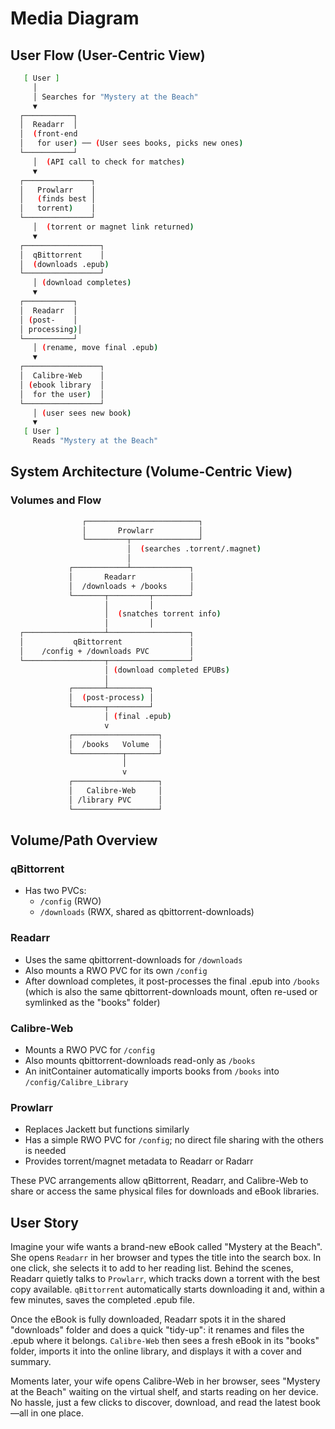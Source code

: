 # Media Diagram

## User Flow (User-Centric View)

```sh
   [ User ]
     │
     │ Searches for "Mystery at the Beach"
     ▼
  ┌───────────┐
  │  Readarr  │
  │  (front-end
  │   for user) ── (User sees books, picks new ones)
  └───────────┘
     │  (API call to check for matches)
     ▼
  ┌───────────────┐
  │   Prowlarr    │
  │   (finds best │
  │   torrent)    │
  └───────────────┘
     │  (torrent or magnet link returned)
     ▼
  ┌─────────────────┐
  │  qBittorrent    │
  │  (downloads .epub)
  └─────────────────┘
     │ (download completes)
     ▼
  ┌───────────┐
  │  Readarr  │
  │ (post-    │
  │ processing)│
  └───────────┘
     │ (rename, move final .epub)
     ▼
  ┌─────────────────┐
  │  Calibre-Web    │
  │ (ebook library  │
  │  for the user)  │
  └─────────────────┘
     │ (user sees new book)
     ▼
   [ User ]
     Reads "Mystery at the Beach"
```

## System Architecture (Volume-Centric View)

### Volumes and Flow

```sh
                ┌─────────────────────────┐
                │       Prowlarr          │
                └─────────┬───────────────┘
                          │  (searches .torrent/.magnet)
                          │
             ┌────────────┴─────────────┐
             │       Readarr            │
             │  /downloads + /books     │
             └───────┬─────────┬────────┘
                     │         │
                     │  (snatches torrent info)
                     │         │
  ┌──────────────────┴──────────────────┐
  │           qBittorrent               │
  │    /config + /downloads PVC         │
  └──────────────────┬──────────────────┘
                     │ (download completed EPUBs)
                     │
             ┌───────┴─────────┐
             │  (post-process) │
             └───────┬─────────┘
                     │ (final .epub)
                     v
             ┌───────────────────┐
             │  /books   Volume  │
             └───────────┬───────┘
                         │
                         v
             ┌───────────────────┐
             │   Calibre-Web     │
             │ /library PVC      │
             └───────────────────┘
```

## Volume/Path Overview

### qBittorrent

- Has two PVCs:
  - `/config` (RWO)
  - `/downloads` (RWX, shared as qbittorrent-downloads)

### Readarr

- Uses the same qbittorrent-downloads for `/downloads`
- Also mounts a RWO PVC for its own `/config`
- After download completes, it post-processes the final .epub into `/books`
  (which is also the same qbittorrent-downloads mount, often re-used or
  symlinked as the "books" folder)

### Calibre-Web

- Mounts a RWO PVC for `/config`
- Also mounts qbittorrent-downloads read-only as `/books`
- An initContainer automatically imports books from `/books` into
  `/config/Calibre_Library`

### Prowlarr

- Replaces Jackett but functions similarly
- Has a simple RWO PVC for `/config`; no direct file sharing with the others is
  needed
- Provides torrent/magnet metadata to Readarr or Radarr

These PVC arrangements allow qBittorrent, Readarr, and Calibre-Web to share or
access the same physical files for downloads and eBook libraries.

## User Story

Imagine your wife wants a brand-new eBook called "Mystery at the Beach". She
opens `Readarr` in her browser and types the title into the search box. In one
click, she selects it to add to her reading list. Behind the scenes, Readarr
quietly talks to `Prowlarr`, which tracks down a torrent with the best copy
available. `qBittorrent` automatically starts downloading it and, within a few
minutes, saves the completed .epub file.

Once the eBook is fully downloaded, Readarr spots it in the shared "downloads"
folder and does a quick "tidy-up": it renames and files the .epub where it
belongs. `Calibre-Web` then sees a fresh eBook in its "books" folder, imports it
into the online library, and displays it with a cover and summary.

Moments later, your wife opens Calibre-Web in her browser, sees "Mystery at the
Beach" waiting on the virtual shelf, and starts reading on her device. No
hassle, just a few clicks to discover, download, and read the latest book—all in
one place.
